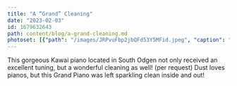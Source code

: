 ```yaml
---
title: "A “Grand” Cleaning"
date: "2023-02-03"
id: 1679632643
path: content/blog/a-grand-cleaning.md
photoset: [{"path": "/images/JRPvuFbp2jbQFd53Y5MFid.jpeg", "caption": "Tuned and Cleaned!", "thumbnail": "True"}]
---
```

This gorgeous Kawai piano located in South Odgen not only received an excellent tuning, but a wonderful cleaning as well! (per request) Dust loves pianos, but this Grand Piano was left sparkling clean inside and out!